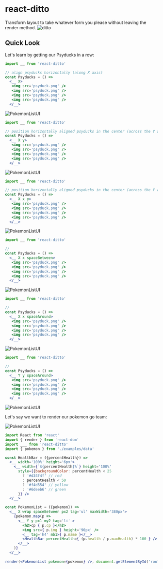 # react-ditto
Transform layout to take whatever form you please without leaving the render method.
![ditto](http://pokemonleedle.weebly.com/uploads/2/7/9/5/27952027/3465339_orig.gif)

## Quick Look
Let's learn by getting our Psyducks in a row:
```jsx
import __ from 'react-ditto'

// align psyducks horizontally (along X axis)
const Psyducks = () =>
  <__ X>
   <img src='psyduck.png' />
   <img src='psyduck.png' />
   <img src='psyduck.png' />
   <img src='psyduck.png' />
  </__>
```
![PokemonListUI](https://raw.githubusercontent.com/mikeyamadeo/react-ditto/master/assets/psyducks-in-a-row.jpg)

```jsx
import __ from 'react-ditto'

// position horizontally aligned psyducks in the center (across the Y axis)
const Psyducks = () =>
  <__ X y>
   <img src='psyduck.png' />
   <img src='psyduck.png' />
   <img src='psyduck.png' />
   <img src='psyduck.png' />
  </__>
```
![PokemonListUI](https://raw.githubusercontent.com/mikeyamadeo/react-ditto/master/assets/psyducks-in-a-row-Xy.jpg)

```jsx
import __ from 'react-ditto'

// position horizontally aligned psyducks in the center (across the Y axis)
const Psyducks = () =>
  <__ X x y>
   <img src='psyduck.png' />
   <img src='psyduck.png' />
   <img src='psyduck.png' />
   <img src='psyduck.png' />
  </__>
```
![PokemonListUI](https://raw.githubusercontent.com/mikeyamadeo/react-ditto/master/assets/psyducks-in-a-row-Xxy.jpg)

```jsx
import __ from 'react-ditto'

// 
const Psyducks = () =>
  <__ X x spaceBetween>
   <img src='psyduck.png' />
   <img src='psyduck.png' />
   <img src='psyduck.png' />
   <img src='psyduck.png' />
  </__>
```
![PokemonListUI](https://raw.githubusercontent.com/mikeyamadeo/react-ditto/master/assets/psyducks-in-a-row-XxySpaceBetween.jpg)

```jsx
import __ from 'react-ditto'

// 
const Psyducks = () =>
  <__ X x spaceAround>
   <img src='psyduck.png' />
   <img src='psyduck.png' />
   <img src='psyduck.png' />
   <img src='psyduck.png' />
  </__>
```
![PokemonListUI](https://raw.githubusercontent.com/mikeyamadeo/react-ditto/master/assets/psyducks-in-a-row-XxySpaceAround.jpg)

```jsx
import __ from 'react-ditto'

//
const Psyducks = () =>
  <__ Y y spaceAround>
   <img src='psyduck.png' />
   <img src='psyduck.png' />
   <img src='psyduck.png' />
   <img src='psyduck.png' />
  </__>
```
![PokemonListUI](https://raw.githubusercontent.com/mikeyamadeo/react-ditto/master/assets/psyducks-in-a-column.jpg)


Let's say we want to render our pokemon go team:

![PokemonListUI](https://raw.githubusercontent.com/mikeyamadeo/react-ditto/master/assets/PokemonListUI.png)

```jsx
import React from 'react'
import { render } from 'react-dom'
import ___ from 'react-ditto'
import { pokemon } from './examples/data'

const HealthBar = ({percentHealth}) =>
  <__ width='100%' height='6px'>
    <__ width={`${percentHealth}%`} height='100%'
      style={{backgroundColor: percentHealth < 25
        ? '#d34f4f' // red
        : percentHealth < 50
        ? '#f4d554' // yellow
        : '#6deeb6' // green
      }} />
  </__>

const PokemonList = ({pokemon}) =>
  <__ X wrap spaceBetween px2 tag='ul' maxWidth='380px'>
    {pokemon.map(p =>
      <__ Y y px1 my2 tag='li' >
        <h2>cp { p.cp }</h2>
        <img src={ p.img } height='90px' />
        <__ tag='h4' mb1>{ p.name }</__>
        <HealthBar percentHealth={ (p.health / p.maxHealth) * 100 } />
      </__>
    )}
  </__>
  
render(<PokemonList pokemon={pokemon} />, document.getElementById('root'))
```
